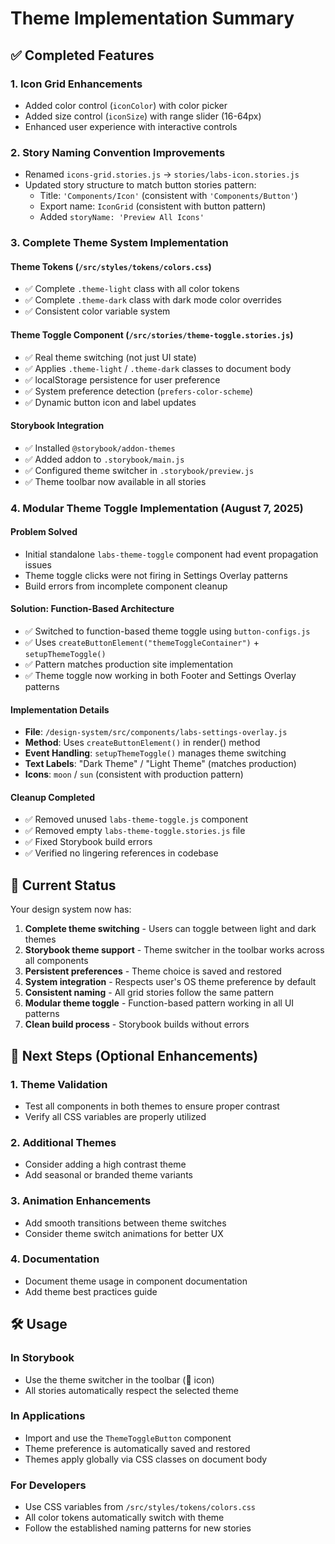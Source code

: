 # Theme Implementation Summary

## ✅ Completed Features

### 1. Icon Grid Enhancements

- Added color control (`iconColor`) with color picker
- Added size control (`iconSize`) with range slider (16-64px)
- Enhanced user experience with interactive controls

### 2. Story Naming Convention Improvements

- Renamed `icons-grid.stories.js` → `stories/labs-icon.stories.js`
- Updated story structure to match button stories pattern:
  - Title: `'Components/Icon'` (consistent with `'Components/Button'`)
  - Export name: `IconGrid` (consistent with button pattern)
  - Added `storyName: 'Preview All Icons'`

### 3. Complete Theme System Implementation

#### Theme Tokens (`/src/styles/tokens/colors.css`)

- ✅ Complete `.theme-light` class with all color tokens
- ✅ Complete `.theme-dark` class with dark mode color overrides
- ✅ Consistent color variable system

#### Theme Toggle Component (`/src/stories/theme-toggle.stories.js`)

- ✅ Real theme switching (not just UI state)
- ✅ Applies `.theme-light` / `.theme-dark` classes to document body
- ✅ localStorage persistence for user preference
- ✅ System preference detection (`prefers-color-scheme`)
- ✅ Dynamic button icon and label updates

#### Storybook Integration

- ✅ Installed `@storybook/addon-themes`
- ✅ Added addon to `.storybook/main.js`
- ✅ Configured theme switcher in `.storybook/preview.js`
- ✅ Theme toolbar now available in all stories

### 4. Modular Theme Toggle Implementation (August 7, 2025)

#### Problem Solved
- Initial standalone `labs-theme-toggle` component had event propagation issues
- Theme toggle clicks were not firing in Settings Overlay patterns
- Build errors from incomplete component cleanup

#### Solution: Function-Based Architecture
- ✅ Switched to function-based theme toggle using `button-configs.js`
- ✅ Uses `createButtonElement("themeToggleContainer")` + `setupThemeToggle()`
- ✅ Pattern matches production site implementation
- ✅ Theme toggle now working in both Footer and Settings Overlay patterns

#### Implementation Details
- **File**: `/design-system/src/components/labs-settings-overlay.js`
- **Method**: Uses `createButtonElement()` in render() method
- **Event Handling**: `setupThemeToggle()` manages theme switching
- **Text Labels**: "Dark Theme" / "Light Theme" (matches production)
- **Icons**: `moon` / `sun` (consistent with production pattern)

#### Cleanup Completed
- ✅ Removed unused `labs-theme-toggle.js` component
- ✅ Removed empty `labs-theme-toggle.stories.js` file
- ✅ Fixed Storybook build errors
- ✅ Verified no lingering references in codebase

## 🎯 Current Status

Your design system now has:

1. **Complete theme switching** - Users can toggle between light and dark themes
2. **Storybook theme support** - Theme switcher in the toolbar works across all components  
3. **Persistent preferences** - Theme choice is saved and restored
4. **System integration** - Respects user's OS theme preference by default
5. **Consistent naming** - All grid stories follow the same pattern
6. **Modular theme toggle** - Function-based pattern working in all UI patterns
7. **Clean build process** - Storybook builds without errors

## 🚀 Next Steps (Optional Enhancements)

### 1. Theme Validation

- Test all components in both themes to ensure proper contrast
- Verify all CSS variables are properly utilized

### 2. Additional Themes

- Consider adding a high contrast theme
- Add seasonal or branded theme variants

### 3. Animation Enhancements

- Add smooth transitions between theme switches
- Consider theme switch animations for better UX

### 4. Documentation

- Document theme usage in component documentation
- Add theme best practices guide

## 🛠 Usage

### In Storybook

- Use the theme switcher in the toolbar (🎨 icon)
- All stories automatically respect the selected theme

### In Applications

- Import and use the `ThemeToggleButton` component
- Theme preference is automatically saved and restored
- Themes apply globally via CSS classes on document body

### For Developers

- Use CSS variables from `/src/styles/tokens/colors.css`
- All color tokens automatically switch with theme
- Follow the established naming patterns for new stories
